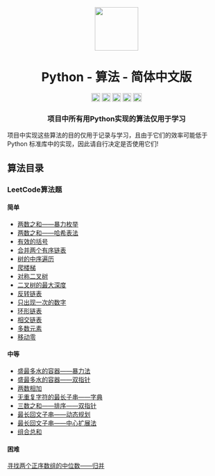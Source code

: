 <div align="center">
<!-- Title: -->
  <a href="https://github.com/TheAlgorithm-SimpleChinese/">
    <img src="https://my-git-hub-1302050737.cos.ap-beijing.myqcloud.com/Profile/plane-1828996.svg" height="100">
  </a>
    <h1><a">Python - 算法</a> - 简体中文版</h1>
<!-- Labels: -->
  <!-- First row: -->
  <a>
    <img src="https://img.shields.io/github/license/hopetree/izone" height="20" alt="Github Ready-to-Code">
  </a>
  <a>
    <img src="https://img.shields.io/pypi/pyversions/Django" height="20" alt="Contributions Welcome">
  </a>
  <a>
    <img src="https://my-git-hub-1302050737.cos.ap-beijing.myqcloud.com/Profile/donate.svg" height="20" alt="Donate">
  </a>
  <img src="https://img.shields.io/github/repo-size/TheAlgorithms/Python.svg?label=Repo%20size&style=flat-square" height="20">
   </a>
  <a>
    <img src="https://img.shields.io/badge/Chat-Gitter-ff69b4.svg?label=Chat&logo=gitter&style=flat-square" height="20" alt="Gitter chat">
  </a>
  <!-- Second row: -->
  <br>
<!-- Short description: -->
  <h3>项目中所有用Python实现的算法仅用于学习</h3>
</div>


项目中实现这些算法的目的仅用于记录与学习，且由于它们的效率可能低于 Python 标准库中的实现，因此请自行决定是否使用它们!

## 算法目录

### LeetCode算法题

#### 简单

* [两数之和——暴力枚举](https://github.com/TheAlgorithm-SimpleChinese/Python/blob/main/LeetCode算法题/简单/两数之和_暴力枚举.py)
* [两数之和——哈希表法](https://github.com/TheAlgorithm-SimpleChinese/Python/blob/main/LeetCode算法题/简单/两数之和_哈希表法.py)
* [有效的括号](https://github.com/TheAlgorithm-SimpleChinese/Python/blob/main/LeetCode算法题/简单/有效的括号.py)
* [合并两个有序链表](https://github.com/TheAlgorithm-SimpleChinese/Python/blob/main/LeetCode算法题/简单/合并两个有序链表.py)
* [树的中序遍历](https://github.com/TheAlgorithm-SimpleChinese/Python/blob/main/LeetCode算法题/简单/树的中序遍历.py)
* [爬楼梯](https://github.com/TheAlgorithm-SimpleChinese/Python/blob/main/LeetCode算法题/简单/爬楼梯.py)
* [对称二叉树](https://github.com/TheAlgorithm-SimpleChinese/Python/blob/main/LeetCode算法题/简单/对称二叉树.py)
* [二叉树的最大深度](https://github.com/TheAlgorithm-SimpleChinese/Python/blob/main/LeetCode算法题/简单/二叉树的最大深度.py)
* [反转链表](https://github.com/TheAlgorithm-SimpleChinese/Python/blob/main/LeetCode算法题/简单/反转链表.py)
* [只出现一次的数字](https://github.com/TheAlgorithm-SimpleChinese/Python/blob/main/LeetCode算法题/简单/只出现一次的数字.py)
* [环形链表](https://github.com/TheAlgorithm-SimpleChinese/Python/blob/main/LeetCode算法题/简单/环形链表.py)
* [相交链表](https://github.com/TheAlgorithm-SimpleChinese/Python/blob/main/LeetCode算法题/简单/相交链表.py)
* [多数元素](https://github.com/TheAlgorithm-SimpleChinese/Python/blob/main/LeetCode算法题/简单/多数元素.py)
* [移动零](https://github.com/TheAlgorithm-SimpleChinese/Python/blob/main/LeetCode算法题/简单/移动零.py)

#### 中等

* [盛最多水的容器——暴力法](https://github.com/TheAlgorithm-SimpleChinese/Python/blob/main/LeetCode算法题/中等/盛最多水的容器_暴力法.py)
* [盛最多水的容器——双指针](https://github.com/TheAlgorithm-SimpleChinese/Python/blob/main/LeetCode算法题/中等/盛最多水的容器_双指针.py)
* [两数相加](https://github.com/TheAlgorithm-SimpleChinese/Python/blob/main/LeetCode算法题/中等/两数相加.py)
* [无重复字符的最长子串——字典](https://github.com/TheAlgorithm-SimpleChinese/Python/blob/main/LeetCode算法题/中等/无重复字符的最长子串_字典.py)
* [三数之和——排序——双指针](https://github.com/TheAlgorithm-SimpleChinese/Python/blob/main/LeetCode算法题/中等/三数之和_排序_双指针.py)
* [最长回文子串——动态规划](https://github.com/TheAlgorithm-SimpleChinese/Python/blob/main/LeetCode算法题/中等/最长回文子串_动态规划.py)
* [最长回文子串——中心扩展法](https://github.com/TheAlgorithm-SimpleChinese/Python/blob/main/LeetCode算法题/中等/最长回文子串_中心扩展法.py)
* [组合总和](https://github.com/TheAlgorithm-SimpleChinese/Python/blob/main/LeetCode算法题/中等/组合总和.py)

#### 困难

[寻找两个正序数组的中位数——归并](https://github.com/TheAlgorithm-SimpleChinese/Python/blob/main/LeetCode算法题/困难/寻找两个正序数组的中位数_归并.py)







